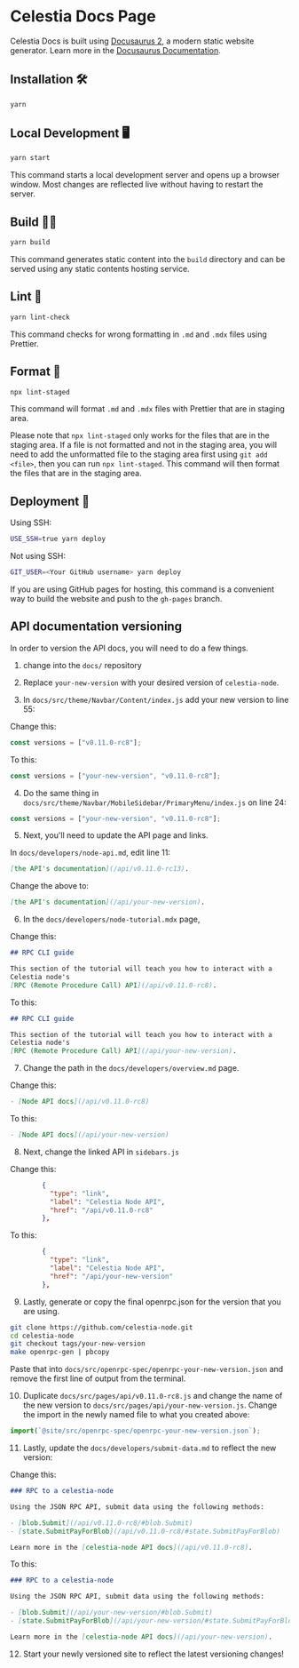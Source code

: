 # Celestia Docs Page

Celestia Docs is built using [Docusaurus 2](https://docusaurus.io), a modern static website generator.
Learn more in the
[Docusaurus Documentation](https://docusaurus.io/docs).

## Installation 🛠️

```sh
yarn
```

## Local Development 🖥️

```sh
yarn start
```

This command starts a local development server and opens up a browser window. Most changes are reflected live without having to restart the server.

## Build 👷‍♀️

```sh
yarn build
```

This command generates static content into the `build` directory and can be served using any static contents hosting service.

## Lint 🔎

```sh
yarn lint-check
```

This command checks for wrong formatting in `.md` and `.mdx` files using Prettier.

## Format 📝

```sh
npx lint-staged
```

This command will format `.md` and `.mdx` files with Prettier that are in staging area.

Please note that `npx lint-staged` only works for the files that are in the
staging area. If a file is not formatted and not in the staging area, you will
need to add the unformatted file to the staging area first using `git add <file>`,
then you can run `npx lint-staged`. This command will then format the files that are in the staging area.

## Deployment 🚀

Using SSH:

```sh
USE_SSH=true yarn deploy
```

Not using SSH:

```sh
GIT_USER=<Your GitHub username> yarn deploy
```

If you are using GitHub pages for hosting, this command is a convenient way to build the website and push to the `gh-pages` branch.

## API documentation versioning

In order to version the API docs, you will need to do a few things.

1. change into the `docs/` repository

2. Replace `your-new-version` with your desired version of `celestia-node`.

3. In `docs/src/theme/Navbar/Content/index.js` add your new version to line 55:

Change this:

```js
const versions = ["v0.11.0-rc8"];
```

To this:

```js
const versions = ["your-new-version", "v0.11.0-rc8"];
```

4. Do the same thing in `docs/src/theme/Navbar/MobileSidebar/PrimaryMenu/index.js` on line 24:

```js
const versions = ["your-new-version", "v0.11.0-rc8"];
```

5. Next, you'll need to update the API page and links.

In `docs/developers/node-api.md`, edit line 11:

```md
[the API's documentation](/api/v0.11.0-rc13).
```

Change the above to:

```md
[the API's documentation](/api/your-new-version).
```

6. In the `docs/developers/node-tutorial.mdx` page,

Change this:

```md
## RPC CLI guide

This section of the tutorial will teach you how to interact with a
Celestia node's
[RPC (Remote Procedure Call) API](/api/v0.11.0-rc8).
```

To this:

```md
## RPC CLI guide

This section of the tutorial will teach you how to interact with a
Celestia node's
[RPC (Remote Procedure Call) API](/api/your-new-version).
```

7. Change the path in the `docs/developers/overview.md` page.

Change this:

```md
- [Node API docs](/api/v0.11.0-rc8)
```

To this:

```md
- [Node API docs](/api/your-new-version)
```

8. Next, change the linked API in `sidebars.js`

Change this:

```json
        {
          "type": "link",
          "label": "Celestia Node API",
          "href": "/api/v0.11.0-rc8"
        },
```

To this:

```json
        {
          "type": "link",
          "label": "Celestia Node API",
          "href": "/api/your-new-version"
        },
```

9. Lastly, generate or copy the final openrpc.json for the version that you are using.

```bash
git clone https://github.com/celestia-node.git
cd celestia-node
git checkout tags/your-new-version
make openrpc-gen | pbcopy
```

Paste that into `docs/src/openrpc-spec/openrpc-your-new-version.json`
and remove the first line of output from the terminal.

10. Duplicate `docs/src/pages/api/v0.11.0-rc8.js` and change the name of the new version to `docs/src/pages/api/your-new-version.js`. Change the import in the newly named file to what you created above:

```js
import(`@site/src/openrpc-spec/openrpc-your-new-version.json`);
```

11. Lastly, update the `docs/developers/submit-data.md` to reflect the new version:

Change this:

```md
### RPC to a celestia-node

Using the JSON RPC API, submit data using the following methods:

- [blob.Submit](/api/v0.11.0-rc8/#blob.Submit)
- [state.SubmitPayForBlob](/api/v0.11.0-rc8/#state.SubmitPayForBlob)

Learn more in the [celestia-node API docs](/api/v0.11.0-rc8).
```

To this:

```md
### RPC to a celestia-node

Using the JSON RPC API, submit data using the following methods:

- [blob.Submit](/api/your-new-version/#blob.Submit)
- [state.SubmitPayForBlob](/api/your-new-version/#state.SubmitPayForBlob)

Learn more in the [celestia-node API docs](/api/your-new-version).
```

12. Start your newly versioned site to reflect the latest versioning changes!

